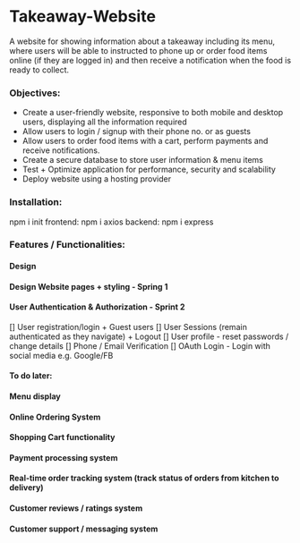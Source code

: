 # Takeaway-Website
A website for showing information about a takeaway including its menu, where users will be able to instructed to phone up or order food items online (if they are logged in) and then receive a notification when the food is ready to collect.

### Objectives:
- Create a user-friendly website, responsive to both mobile and desktop users, displaying all the information required
- Allow users to login / signup with their phone no. or as guests
- Allow users to order food items with a cart, perform payments and receive notifications.
- Create a secure database to store user information & menu items
- Test + Optimize application for performance, security and scalability
- Deploy website using a hosting provider

### Installation:
npm i init
frontend: npm i axios
backend: npm i express 

### Features / Functionalities:
#### Design 

#### Design Website pages + styling - Spring 1


#### User Authentication & Authorization - Sprint 2
[] User registration/login + Guest users
[] User Sessions (remain authenticated as they navigate) + Logout
[] User profile - reset passwords / change details
[] Phone / Email Verification 
[] OAuth Login - Login with social media e.g. Google/FB

#### To do later:
#### Menu display 
#### Online Ordering System
#### Shopping Cart functionality
#### Payment processing system
#### Real-time order tracking system (track status of orders from kitchen to delivery)
#### Customer reviews / ratings system
#### Customer support / messaging system